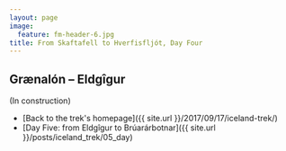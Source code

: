 ```yaml
---
layout: page
image:
  feature: fm-header-6.jpg
title: From Skaftafell to Hverfisfljót, Day Four
---
```


## Grænalón – Eldgîgur

(In construction)

* [Back to the trek's homepage]({{ site.url }}/2017/09/17/iceland-trek/)
* [Day Five: from Eldgîgur to Brúarárbotnar]({{ site.url }}/posts/iceland_trek/05_day)
